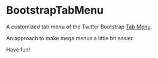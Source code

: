BootstrapTabMenu
================

A customized tab menu of the Twitter Bootstrap [Tab Menu](http://getbootstrap.com/javascript/#tabs).

An approach to make mega menus a little bit easier.

Have fun!
